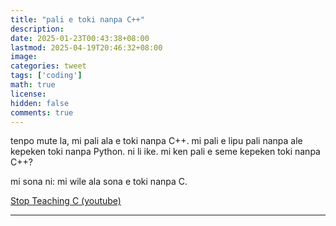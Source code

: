 ```yaml
---
title: "pali e toki nanpa C++"
description: 
date: 2025-01-23T00:43:38+08:00
lastmod: 2025-04-19T20:46:32+08:00
image: 
categories: tweet
tags: ['coding']
math: true
license: 
hidden: false
comments: true
---
```


tenpo mute la, mi pali ala e toki nanpa C++. mi pali e lipu pali nanpa ale kepeken toki nanpa Python. ni li ike. mi ken pali e seme kepeken toki nanpa C++?

mi sona ni: mi wile ala sona e toki nanpa C.

[Stop Teaching C (youtube)](https://www.youtube.com/watch?v=YnWhqhNdYyk)
***

